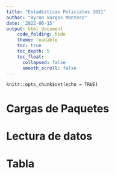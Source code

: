```yaml
---
title: "Estadísticas Policiales 2021"
author: "Byron Vargas Montero"
date: '2022-06-15'
output: html_document
    code_folding: hide
    theme: readable
    toc: true
    toc_depth: 5
    toc_float:
      collapsed: false
      smooth_scroll: false
---
```



```{r setup, include=FALSE}
knitr::opts_chunk$set(echo = TRUE)
```

# Cargas de Paquetes


# Lectura de datos


# Tabla 